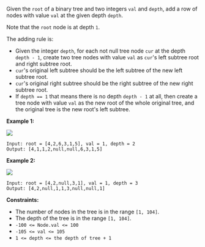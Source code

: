 Given the `root` of a binary tree and two integers `val` and `depth`, add a
row of nodes with value `val` at the given depth `depth`.

Note that the `root` node is at depth `1`.

The adding rule is:

  * Given the integer `depth`, for each not null tree node `cur` at the depth `depth - 1`, create two tree nodes with value `val` as `cur`'s left subtree root and right subtree root.
  * `cur`'s original left subtree should be the left subtree of the new left subtree root.
  * `cur`'s original right subtree should be the right subtree of the new right subtree root.
  * If `depth == 1` that means there is no depth `depth - 1` at all, then create a tree node with value `val` as the new root of the whole original tree, and the original tree is the new root's left subtree.



**Example 1:**

![](https://assets.leetcode.com/uploads/2021/03/15/addrow-tree.jpg)

    
    
    Input: root = [4,2,6,3,1,5], val = 1, depth = 2
    Output: [4,1,1,2,null,null,6,3,1,5]
    

**Example 2:**

![](https://assets.leetcode.com/uploads/2021/03/11/add2-tree.jpg)

    
    
    Input: root = [4,2,null,3,1], val = 1, depth = 3
    Output: [4,2,null,1,1,3,null,null,1]
    



**Constraints:**

  * The number of nodes in the tree is in the range `[1, 104]`.
  * The depth of the tree is in the range `[1, 104]`.
  * `-100 <= Node.val <= 100`
  * `-105 <= val <= 105`
  * `1 <= depth <= the depth of tree + 1`

